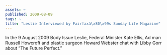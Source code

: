 ```yaml
---
assets: ~
published: 2009-08-09
tags: ~
title: "Leslie Interviewed by Fairfaxâ\x80\x99s Sunday Life Magazine"
---
```

In the 9 August 2009 Body Issue Leslie, Federal Minister Kate Ellis, Ad
man Russell Howcroft and plastic surgeon Howard Webster chat with Libby
Gorr about “The Future Perfect.”